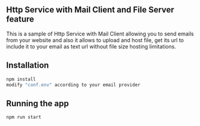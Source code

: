 
## Http Service with Mail Client and File Server feature

This is a sample of Http Service with Mail Client allowing you to send emails from your website and also it allows to upload and host file, get its url to include it to your email as text url without file size hosting limitations.

## Installation

```bash
npm install
modify "conf.env" according to your email provider
```

## Running the app

```bash
npm run start
```


